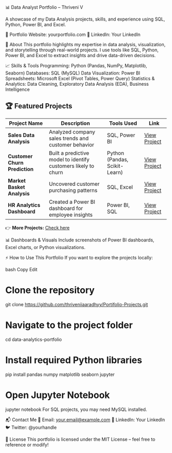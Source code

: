 📊 Data Analyst Portfolio – Thriveni V

A showcase of my Data Analysis projects, skills, and experience using SQL, Python, Power BI, and Excel.

🔗 Portfolio Website: yourportfolio.com
🔗 LinkedIn: Your LinkedIn

📖 About
This portfolio highlights my expertise in data analysis, visualization, and storytelling through real-world projects. I use tools like SQL, Python, Power BI, and Excel to extract insights and drive data-driven decisions.

📈 Skills & Tools
Programming: Python (Pandas, NumPy, Matplotlib, Seaborn)
Databases: SQL (MySQL)
Data Visualization: Power BI
Spreadsheets: Microsoft Excel (Pivot Tables, Power Query)
Statistics & Analytics: Data Cleaning, Exploratory Data Analysis (EDA), Business Intelligence

## 🏆 Featured Projects  

| Project Name               | Description                                      | Tools Used                 | Link |
|----------------------------|--------------------------------------------------|----------------------------|------|
| **Sales Data Analysis**    | Analyzed company sales trends and customer behavior | SQL, Power BI              | [View Project](#) |
| **Customer Churn Prediction** | Built a predictive model to identify customers likely to churn | Python (Pandas, Scikit-Learn) | [View Project](#) |
| **Market Basket Analysis** | Uncovered customer purchasing patterns         | SQL, Excel                 | [View Project](#) |
| **HR Analytics Dashboard** | Created a Power BI dashboard for employee insights | Power BI, SQL               | [View Project](#) |

👉 **More Projects:** [Check here](#)


📊 Dashboards & Visuals
Include screenshots of Power BI dashboards, Excel charts, or Python visualizations.

⚡ How to Use This Portfolio
If you want to explore the projects locally:

bash
Copy
Edit
# Clone the repository
git clone https://github.com/thriveniiaaradhyy/Portifolio-Projects.git

# Navigate to the project folder
cd data-analytics-portfolio

# Install required Python libraries
pip install pandas numpy matplotlib seaborn jupyter

# Open Jupyter Notebook
jupyter notebook
For SQL projects, you may need MySQL installed.

📬 Contact Me
📧 Email: your.email@example.com
🔗 LinkedIn: Your LinkedIn
🐦 Twitter: @yourhandle

📝 License
This portfolio is licensed under the MIT License – feel free to reference or modify!

